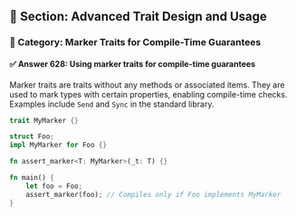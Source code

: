 ## 📘 Section: Advanced Trait Design and Usage
### 🔹 Category: Marker Traits for Compile-Time Guarantees
#### ✅ Answer 628: Using marker traits for compile-time guarantees

Marker traits are traits without any methods or associated items. They are used to mark types with certain properties, enabling compile-time checks. Examples include `Send` and `Sync` in the standard library.

```rust
trait MyMarker {}

struct Foo;
impl MyMarker for Foo {}

fn assert_marker<T: MyMarker>(_t: T) {}

fn main() {
    let foo = Foo;
    assert_marker(foo); // Compiles only if Foo implements MyMarker
}
```
